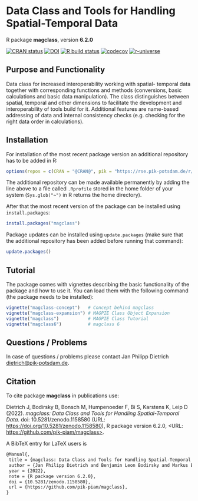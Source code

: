 # Data Class and Tools for Handling Spatial-Temporal Data

R package **magclass**, version **6.2.0**

[![CRAN status](https://www.r-pkg.org/badges/version/magclass)](https://cran.r-project.org/package=magclass) [![DOI](https://zenodo.org/badge/DOI/10.5281/zenodo.1158580.svg)](https://doi.org/10.5281/zenodo.1158580) [![R build status](https://github.com/pik-piam/magclass/workflows/check/badge.svg)](https://github.com/pik-piam/magclass/actions) [![codecov](https://codecov.io/gh/pik-piam/magclass/branch/master/graph/badge.svg)](https://app.codecov.io/gh/pik-piam/magclass) [![r-universe](https://pik-piam.r-universe.dev/badges/magclass)](https://pik-piam.r-universe.dev/ui#builds)

## Purpose and Functionality

Data class for increased interoperability working with spatial-
    temporal data together with corresponding functions and methods (conversions,
    basic calculations and basic data manipulation). The class distinguishes
    between spatial, temporal and other dimensions to facilitate the development
    and interoperability of tools build for it. Additional features are name-based
    addressing of data and internal consistency checks (e.g. checking for the right
    data order in calculations).


## Installation

For installation of the most recent package version an additional repository has to be added in R:

```r
options(repos = c(CRAN = "@CRAN@", pik = "https://rse.pik-potsdam.de/r/packages"))
```
The additional repository can be made available permanently by adding the line above to a file called `.Rprofile` stored in the home folder of your system (`Sys.glob("~")` in R returns the home directory).

After that the most recent version of the package can be installed using `install.packages`:

```r 
install.packages("magclass")
```

Package updates can be installed using `update.packages` (make sure that the additional repository has been added before running that command):

```r 
update.packages()
```

## Tutorial

The package comes with vignettes describing the basic functionality of the package and how to use it. You can load them with the following command (the package needs to be installed):

```r
vignette("magclass-concept")   # Concept behind magclass
vignette("magclass-expansion") # MAGPIE Class Object Expansion
vignette("magclass")           # MAGPIE Class Tutorial
vignette("magclass6")          # magclass 6
```

## Questions / Problems

In case of questions / problems please contact Jan Philipp Dietrich <dietrich@pik-potsdam.de>.

## Citation

To cite package **magclass** in publications use:

Dietrich J, Bodirsky B, Bonsch M, Humpenoeder F, Bi S, Karstens K, Leip D (2022). _magclass: Data Class and Tools for Handling Spatial-Temporal Data_. doi: 10.5281/zenodo.1158580 (URL: https://doi.org/10.5281/zenodo.1158580), R package version 6.2.0, <URL: https://github.com/pik-piam/magclass>.

A BibTeX entry for LaTeX users is

 ```latex
@Manual{,
  title = {magclass: Data Class and Tools for Handling Spatial-Temporal Data},
  author = {Jan Philipp Dietrich and Benjamin Leon Bodirsky and Markus Bonsch and Florian Humpenoeder and Stephen Bi and Kristine Karstens and Debbora Leip},
  year = {2022},
  note = {R package version 6.2.0},
  doi = {10.5281/zenodo.1158580},
  url = {https://github.com/pik-piam/magclass},
}
```
